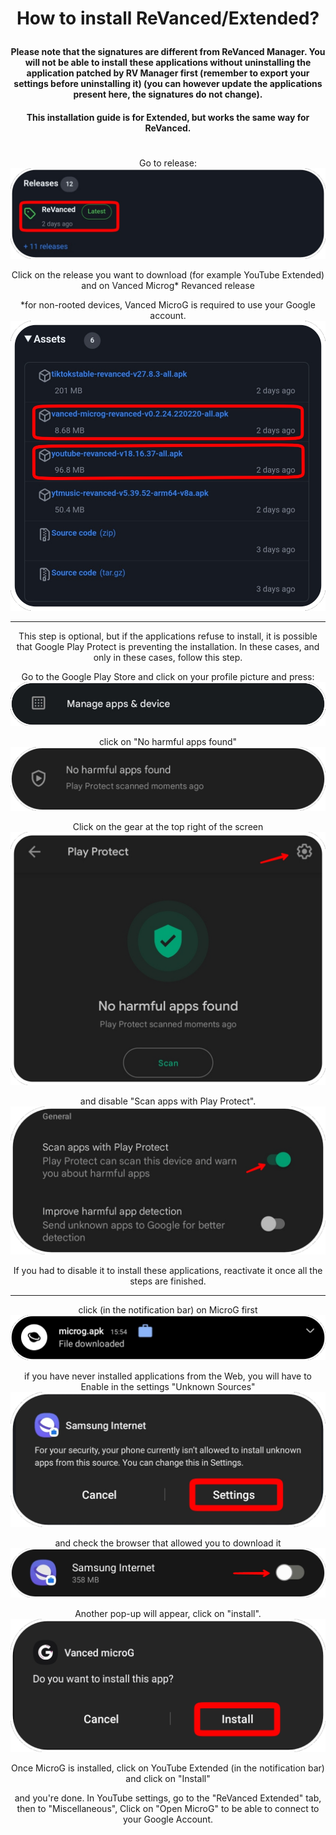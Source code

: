 # <p align="center">How to install ReVanced/Extended?
#### <p align="center">Please note that the signatures are different from ReVanced Manager. You will not be able to install these applications without uninstalling the application patched by RV Manager first (remember to export your settings before uninstalling it) (you can however update the applications present here, the signatures do not change).
#### <p align="center">This installation guide is for Extended, but works the same way for ReVanced.
#
<p align="center">Go to release:
    <img src="./Installation/01.png">

<p align="center">Click on the release you want to download (for example YouTube Extended) and on Vanced Microg* Revanced release
<p align="center">*for non-rooted devices, Vanced MicroG is required to use your Google account.
    <img src="./Installation/02.png">

---

<p align="center">This step is optional, but if the applications refuse to install, it is possible that Google Play Protect is preventing the installation. In these cases, and only in these cases, follow this step.
<p align="center">Go to the Google Play Store and click on your profile picture and press:
    <img src="./Installation/03.png">
<p align="center">click on "No harmful apps found"
    <img src="./Installation/04.png">

<p align="center">Click on the gear at the top right of the screen
    <img src="./Installation/05.png">

<p align="center">and disable "Scan apps with Play Protect".
    <img src="./Installation/06.png">

<p align="center">If you had to disable it to install these applications, reactivate it once all the steps are finished.

---

<p align="center">click (in the notification bar) on MicroG first
    <img src="./Installation/08.png">

<p align="center">if you have never installed applications from the Web, you will have to Enable in the settings "Unknown Sources"
    <img src="./Installation/09.png">

<p align="center">and check the browser that allowed you to download it
    <img src="./Installation/10.png">

<p align="center">Another pop-up will appear, 
click on "install".
    <img src="./Installation/11.png">

<p align="center">Once MicroG is installed, click on YouTube Extended (in the notification bar) and click on "Install"

<p align="center">and you're done. In YouTube settings, go to the "ReVanced Extended" tab, then to "Miscellaneous", Click on "Open MicroG" to be able to connect to your Google Account.
